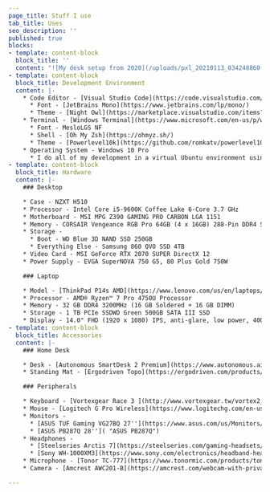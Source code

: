 ```yaml
---
page_title: Stuff I use
tab_title: Uses
seo_description: ''
published: true
blocks:
- template: content-block
  block_title: ''
  content: "![My desk setup from 2020](/uploads/pxl_20210113_034248860.jpg)"
- template: content-block
  block_title: Development Environment
  content: |-
    * Code Editor - [Visual Studio Code](https://code.visualstudio.com/)
      * Font - [JetBrains Mono](https://www.jetbrains.com/lp/mono/)
      * Theme - [Night Owl](https://marketplace.visualstudio.com/items?itemName=sdras.night-owl)
    * Terminal - [Windows Terminal](https://www.microsoft.com/en-us/p/windows-terminal/9n0dx20hk701)
      * Font - MesloLGS NF
      * Shell - [Oh My Zsh](https://ohmyz.sh/)
      * Theme - [Powerlevel10k](https://github.com/romkatv/powerlevel10k)
    * Operating System - Windows 10 Pro
      * I do all of my development in a virtual Ubuntu environment using [WSL](https://docs.microsoft.com/en-us/windows/wsl/about)
- template: content-block
  block_title: Hardware
  content: |-
    ### Desktop

    * Case - NZXT H510
    * Processor - Intel Core i5-9600K Coffee Lake 6-Core 3.7 GHz
    * Motherboard - MSI MPG Z390 GAMING PRO CARBON LGA 1151
    * Memory - CORSAIR Vengeance RGB Pro 64GB (4 x 16GB) 288-Pin DDR4 SDRAM
    * Storage -
      * Boot - WD Blue 3D NAND SSD 250GB
      * Everything Else - Samsung 860 QVO SSD 4TB
    * Video Card - MSI GeForce RTX 2070 SUPER DirectX 12
    * Power Supply - EVGA SuperNOVA 750 G5, 80 Plus Gold 750W

    ### Laptop

    * Model - [ThinkPad P14s AMD](https://www.lenovo.com/us/en/laptops/thinkpad/thinkpad-p/P14s-AMD-G1/p/20Y1CTO1WWENUS0)
    * Processor - AMD® Ryzen™ 7 Pro 4750U Processor
    * Memory - 32 GB DDR4 3200MHz (16 GB Soldered + 16 GB DIMM)
    * Storage - 1 TB PCIe SSDWD Green 500GB SATA III SSD
    * Display - 14.0" FHD (1920 x 1080) IPS, anti-glare, low power, 400 nits
- template: content-block
  block_title: Accessories
  content: |-
    ### Home Desk

    * Desk - [Autonomous SmartDesk 2 Premium](https://www.autonomous.ai/standing-desks/smartdesk-2-business "Autonomous SmartDesk 2 Premium")
    * Standing Mat - [Ergodriven Topo](https://ergodriven.com/products/topo?variant=27365321411)

    ### Peripherals

    * Keyboard - [Vortexgear Race 3 ](http://www.vortexgear.tw/vortex2_2.asp?kind=47&kind2=225&kind3=&kind4=1044 "Vortexgear Race 3 (Cherry MX Silent Red)")[(Cherry MX Silent Red)](https://www.amazon.com/gp/product/B07GTHW9FG/ref=ppx_yo_dt_b_asin_title_o00_s00?ie=UTF8&psc=1)
    * Mouse - [Logitech G Pro Wireless](https://www.logitechg.com/en-us/products/gaming-mice/pro-wireless-mouse.910-005270.html "Logitech Pro Wireles")
    * Monitors -
      * [ASUS TUF Gaming VG27BQ 27''](https://www.asus.com/us/Monitors/TUF-Gaming-VG27BQ/ "ASUS TUF Gaming VG27BQ")
      * [ASUS PB287Q 28'']( "ASUS PB287Q")
    * Headphones -
      * [Steelseries Arctis 7](https://steelseries.com/gaming-headsets/arctis-7)
      * [Sony WH-1000XM3](https://www.sony.com/electronics/headband-headphones/wh-1000xm3)
    * Microphone - [Tonor TC-777](https://www.tonormic.com/products/tonor-tc-777-usb-microphone "Tonor TC-777")
    * Camera - [Amcrest AWC201-B](https://amcrest.com/webcam-with-privacy-cover-usb-webcam-live-streaming-built-in-mic-awc201-b.html "Amcrest AWC201-B")

---
```

